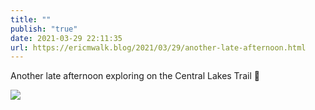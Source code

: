 ```yaml
---
title: ""
publish: "true"
date: 2021-03-29 22:11:35
url: https://ericmwalk.blog/2021/03/29/another-late-afternoon.html
---
```


Another late afternoon exploring on the Central Lakes Trail 🏃

![](https://ericmwalk.blog/uploads/2021/86125b3d94.jpg)